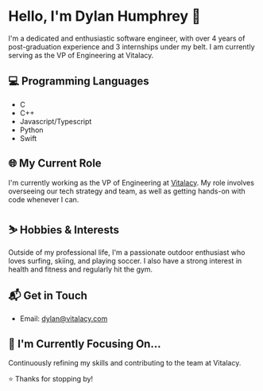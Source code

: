 # Hello, I'm Dylan Humphrey 👋

I'm a dedicated and enthusiastic software engineer, with over 4 years of post-graduation experience and 3 internships under my belt. I am currently serving as the VP of Engineering at Vitalacy. 

## 💻 Programming Languages

* C
* C++
* Javascript/Typescript
* Python
* Swift

## 🌐 My Current Role

I'm currently working as the VP of Engineering at [Vitalacy](https://www.vitalacy.com/). My role involves overseeing our tech strategy and team, as well as getting hands-on with code whenever I can.

## ⛷ Hobbies & Interests

Outside of my professional life, I'm a passionate outdoor enthusiast who loves surfing, skiing, and playing soccer. I also have a strong interest in health and fitness and regularly hit the gym.

## 📬 Get in Touch

- Email: [dylan@vitalacy.com](mailto:dylan@vitalacy.com)

## 🔭 I'm Currently Focusing On...

Continuously refining my skills and contributing to the team at Vitalacy.

⭐️ Thanks for stopping by! 

